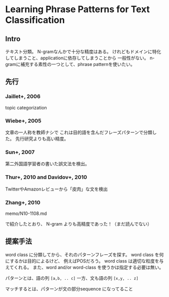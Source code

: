 # Learning Phrase Patterns for Text Classification

## Intro

テキスト分類。
N-gramなんかで十分な精度はある。
けれどもドメインに特化してしまうこと、applicationに依存してしまうことから
一般性がない。
n-gramに補充する素性の一つとして、phrase patternを使いたい。

## 先行

### Jaillet+, 2006
topic categorization

### Wiebe+, 2005

文章の一人称を教師ナシで
これは目的語を含んだフレーズパターンで分類した。
先行研究よりも高い精度。

### Sun+, 2007

第二外国語学習者の書いた誤文法を検出。

### Thur+, 2010 and Davidov+, 2010

TwitterやAmazonレビューから「皮肉」な文を検出

### Zhang+, 2010

memo/N10-1108.md

で紹介したとおり、 N-gram よりも高精度であった！（まだ読んでない）

## 提案手法

word class に分類してから、それのパターンフレーズを探す。
word class を何にするかは目的によるけど、
例えばPOSだろう。
word class は適切な粒度を与えてくれる。
また、word and/or word-class を使うかは指定する必要は無い。

パターンとは、語の列
`[a,b, .. c]`
一方、文も語の列
`[x,y, .. z]`

マッチするとは、パターンが文の部分sequence になってること

